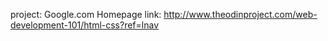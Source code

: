 project: Google.com Homepage
link: http://www.theodinproject.com/web-development-101/html-css?ref=lnav